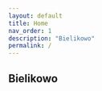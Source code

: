 ```yaml
---
layout: default
title: Home
nav_order: 1
description: "Bielikowo"
permalink: /
---
```


## Bielikowo

